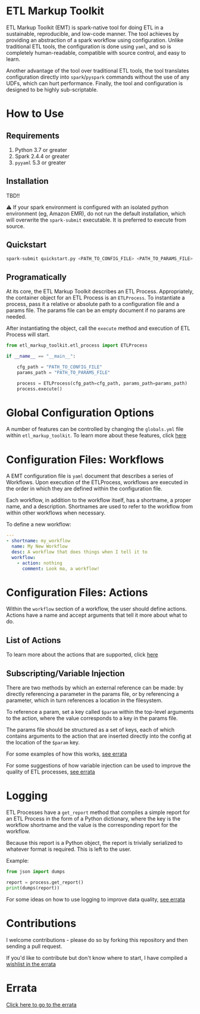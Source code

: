# ETL Markup Toolkit
ETL Markup Toolkit (EMT) is spark-native tool for doing ETL in a sustainable, reproducible, and low-code manner. The tool achieves by providing an abstraction of a spark workflow using configuration. Unlike traditional ETL tools, the configuration is done using `yaml`, and so is completely human-readable, compatible with source control, and easy to learn.

Another advantage of the tool over traditional ETL tools, the tool translates configuration directly into `spark`/`pyspark` commands without the use of any UDFs, which can hurt performance. Finally, the tool and configuration is designed to be highly sub-scriptable.

# How to Use
## Requirements
1. Python 3.7 or greater
2. Spark 2.4.4 or greater
3. `pyyaml` 5.3 or greater
## Installation
TBD!!

:warning: If your spark environment is configured with an isolated python environment (eg, Amazon EMR), do not run the default installation, which will overwrite the `spark-submit` executable. It is preferred to execute from source.

## Quickstart
```bash
spark-submit quickstart.py <PATH_TO_CONFIG_FILE> <PATH_TO_PARAMS_FILE>
```

## Programatically
At its core, the ETL Markup Toolkit describes an ETL Process. Appropriately, the container object for an ETL Process is an `ETLProcess`. To instantiate a process, pass it a relative or absolute path to a configuration file and a params file. The params file can be an empty document if no params are needed.

After instantiating the object, call the `execute` method and execution of ETL Process will start.
```python
from etl_markup_toolkit.etl_process import ETLProcess

if __name__ == "__main__":

    cfg_path = "PATH_TO_CONFIG_FILE"
    params_path = "PATH_TO_PARAMS_FILE"

    process = ETLProcess(cfg_path=cfg_path, params_path=params_path)
    process.execute()
```

# Global Configuration Options
A number of features can be controlled by changing the `globals.yml` file within `etl_markup_toolkit`. To learn more about these features, click [here](docs/global_configs.md)

# Configuration Files: Workflows
A EMT configuration file is `yaml` document that describes a series of Workflows. Upon execution of the ETLProcess, workflows are executed in the order in which they are defined within the configuration file.

Each workflow, in addition to the workflow itself, has a shortname, a proper name, and a description. Shortnames are used to refer to the workflow from within other workflows when necessary.

To define a new workflow:

```yaml
---
- shortname: my_workflow
  name: My New Workflow
  desc: A workflow that does things when I tell it to
  workflow:
    - action: nothing
      comment: Look ma, a workflow!
```
# Configuration Files: Actions
Within the `workflow` section of a workflow, the user should define actions. Actions have a name and accept arguments that tell it more about what to do.

## List of Actions
To learn more about the actions that are supported, click [here](docs/actions.md)

## Subscripting/Variable Injection
There are two methods by which an external reference can be made: by directly referencing a parameter in the params file, or by referencing a parameter, which in turn references a location in the filesystem.

To reference a param, set a key called `$param` within the top-level arguments to the action, where the value corresponds to a key in the params file.

The params file should be structured as a set of keys, each of which contains arguments to the action that are inserted directly into the config at the location of the `$param` key.

For some examples of how this works, [see errata](docs/errata.md#examples-of-variable-injection)

For some suggestions of how variable injection can be used to improve the quality of ETL processes, [see errata](docs/errata.md#use-cases-for-references)

# Logging
ETL Processes have a `get_report` method that compiles a simple report for an ETL Process in the form of a Python dictionary, where the key is the workflow shortname and the value is the corresponding report for the workflow.

Because this report is a Python object, the report is trivially serialized to whatever format is required. This is left to the user.

Example:
```python
from json import dumps

report = process.get_report()
print(dumps(report))
```

For some ideas on how to use logging to improve data quality, [see errata](docs/errata.md#logging)

# Contributions
I welcome contributions - please do so by forking this repository and then sending a pull request.

If you'd like to contribute but don't know where to start, I have compiled a [wishlist in the errata](docs/errata.md#contribution-wishlist)

# Errata
[Click here to go to the errata](docs/errata.md)
